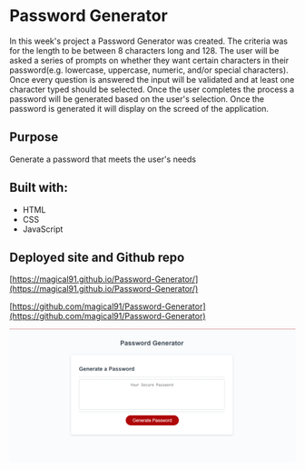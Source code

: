 # Password Generator

In this week's project a Password Generator was created. The criteria was for the length to be between 8 characters long and 128. The user will be asked a series of prompts on whether they want certain characters in their password(e.g. lowercase, uppercase, numeric, and/or special characters). Once every question is answered the input will be validated and at least one character typed should be selected. Once the user completes the process a password will be generated based on the user's selection. Once the password is generated it will display on the screed of the application.

## Purpose

Generate a password that meets the user's needs

## Built with:

* HTML
* CSS
* JavaScript

## Deployed site and Github repo

[https://magical91.github.io/Password-Generator/](https://magical91.github.io/Password-Generator/)

[https://github.com/magical91/Password-Generator](https://github.com/magical91/Password-Generator)

![Screen Shot](https://github.com/magical91/Password-Generator/blob/main/assets/img/sc.png?raw=true)